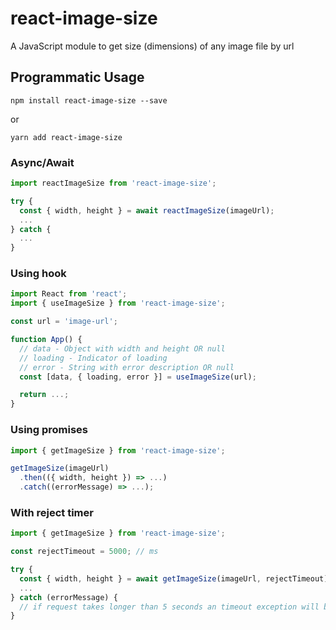 # react-image-size

A JavaScript module to get size (dimensions) of any image file by url

## Programmatic Usage

```shell
npm install react-image-size --save
```

or

```shell
yarn add react-image-size
```

### Async/Await
```javascript
import reactImageSize from 'react-image-size';

try {
  const { width, height } = await reactImageSize(imageUrl);
  ...
} catch {
  ...
}
```

### Using hook
```javascript
import React from 'react';
import { useImageSize } from 'react-image-size';

const url = 'image-url';

function App() {
  // data - Object with width and height OR null
  // loading - Indicator of loading
  // error - String with error description OR null
  const [data, { loading, error }] = useImageSize(url);

  return ...;
}
```

### Using promises
```javascript
import { getImageSize } from 'react-image-size';

getImageSize(imageUrl)
  .then(({ width, height }) => ...)
  .catch((errorMessage) => ...);
```

### With reject timer
```javascript
import { getImageSize } from 'react-image-size';

const rejectTimeout = 5000; // ms

try {
  const { width, height } = await getImageSize(imageUrl, rejectTimeout);
  ...
} catch (errorMessage) {
  // if request takes longer than 5 seconds an timeout exception will be thrown
}
```
